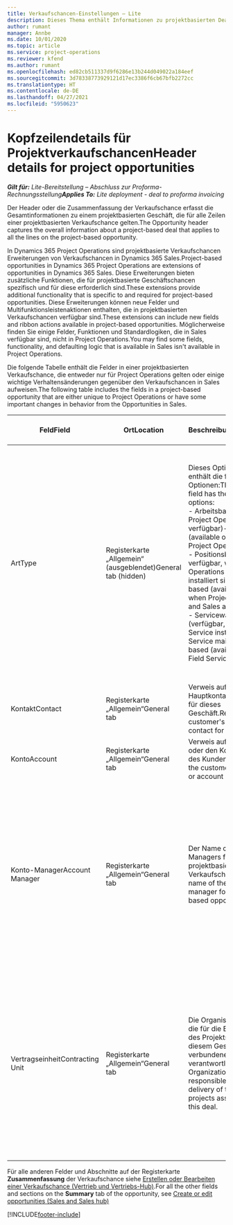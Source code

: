 ```yaml
---
title: Verkaufschancen-Einstellungen – Lite
description: Dieses Thema enthält Informationen zu projektbasierten Deals und projektbasierten Verkaufschancen-Zeilen.
author: rumant
manager: Annbe
ms.date: 10/01/2020
ms.topic: article
ms.service: project-operations
ms.reviewer: kfend
ms.author: rumant
ms.openlocfilehash: ed82cb511337d9f6286e13b244d049022a184eef
ms.sourcegitcommit: 3d78338773929121d17ec3386f6cb67bfb2272cc
ms.translationtype: HT
ms.contentlocale: de-DE
ms.lasthandoff: 04/27/2021
ms.locfileid: "5950623"
---
```

# <a name="header-details-for-project-opportunities"></a><span data-ttu-id="116ea-103">Kopfzeilendetails für Projektverkaufschancen</span><span class="sxs-lookup"><span data-stu-id="116ea-103">Header details for project opportunities</span></span>

<span data-ttu-id="116ea-104">_**Gilt für:** Lite-Bereitstellung – Abschluss zur Proforma-Rechnungsstellung_</span><span class="sxs-lookup"><span data-stu-id="116ea-104">_**Applies To:** Lite deployment - deal to proforma invoicing_</span></span>

<span data-ttu-id="116ea-105">Der Header oder die Zusammenfassung der Verkaufschance erfasst die Gesamtinformationen zu einem projektbasierten Geschäft, die für alle Zeilen einer projektbasierten Verkaufschance gelten.</span><span class="sxs-lookup"><span data-stu-id="116ea-105">The Opportunity header captures the overall information about a project-based deal that applies to all the lines on the project-based opportunity.</span></span>

<span data-ttu-id="116ea-106">In Dynamics 365 Project Operations sind projektbasierte Verkaufschancen Erweiterungen von Verkaufschancen in Dynamics 365 Sales.</span><span class="sxs-lookup"><span data-stu-id="116ea-106">Project-based opportunities in Dynamics 365 Project Operations are extensions of opportunities in Dynamics 365 Sales.</span></span> <span data-ttu-id="116ea-107">Diese Erweiterungen bieten zusätzliche Funktionen, die für projektbasierte Geschäftschancen spezifisch und für diese erforderlich sind.</span><span class="sxs-lookup"><span data-stu-id="116ea-107">These extensions provide additional functionality that is specific to and required for project-based opportunities.</span></span> <span data-ttu-id="116ea-108">Diese Erweiterungen können neue Felder und Multifunktionsleistenaktionen enthalten, die in projektbasierten Verkaufschancen verfügbar sind.</span><span class="sxs-lookup"><span data-stu-id="116ea-108">These extensions can include new fields and ribbon actions available in project-based opportunities.</span></span> <span data-ttu-id="116ea-109">Möglicherweise finden Sie einige Felder, Funktionen und Standardlogiken, die in Sales verfügbar sind, nicht in Project Operations.</span><span class="sxs-lookup"><span data-stu-id="116ea-109">You may find some fields, functionality, and defaulting logic that is available in Sales isn't available in Project Operations.</span></span>

<span data-ttu-id="116ea-110">Die folgende Tabelle enthält die Felder in einer projektbasierten Verkaufschance, die entweder nur für Project Operations gelten oder einige wichtige Verhaltensänderungen gegenüber den Verkaufschancen in Sales aufweisen.</span><span class="sxs-lookup"><span data-stu-id="116ea-110">The following table includes the fields in a project-based opportunity that are either unique to Project Operations or have some important changes in behavior from the Opportunities in Sales.</span></span>

| <span data-ttu-id="116ea-111">**Feld**</span><span class="sxs-lookup"><span data-stu-id="116ea-111">**Field**</span></span> | <span data-ttu-id="116ea-112">**Ort**</span><span class="sxs-lookup"><span data-stu-id="116ea-112">**Location**</span></span> | <span data-ttu-id="116ea-113">**Beschreibung**</span><span class="sxs-lookup"><span data-stu-id="116ea-113">**Description**</span></span> | <span data-ttu-id="116ea-114">**Downstream-Auswirkungen**</span><span class="sxs-lookup"><span data-stu-id="116ea-114">**Downstream impact**</span></span> |
| --- | --- | --- | --- |
| <span data-ttu-id="116ea-115">Art</span><span class="sxs-lookup"><span data-stu-id="116ea-115">Type</span></span> | <span data-ttu-id="116ea-116">Registerkarte „Allgemein“ (ausgeblendet)</span><span class="sxs-lookup"><span data-stu-id="116ea-116">General tab (hidden)</span></span> | <span data-ttu-id="116ea-117">Dieses Optionssatzfeld enthält die folgenden Optionen:</span><span class="sxs-lookup"><span data-stu-id="116ea-117">This option set field has the following options:</span></span></br><span data-ttu-id="116ea-118">- Arbeitsbasiert (nur bei Project Operations verfügbar)</span><span class="sxs-lookup"><span data-stu-id="116ea-118">- Work-based (available only with Project Operations)</span></span></br><span data-ttu-id="116ea-119">- Positionsbasiert (nur verfügbar, wenn Project Operations und Sales installiert sind)</span><span class="sxs-lookup"><span data-stu-id="116ea-119">- Item-based (available only when Project Operations and Sales are installed)</span></span></br><span data-ttu-id="116ea-120">- Servicewartungsbasiert (verfügbar, wenn Field Service installiert ist)</span><span class="sxs-lookup"><span data-stu-id="116ea-120">- Service maintenance-based (available when Field Service is installed)</span></span> | <span data-ttu-id="116ea-121">Wenn Sie Project Operations verwenden, wird dieser Feldwert automatisch auf **Arbeitsbasiert** festgelegt. Dadurch wird die Verkaufschance als projektbasiert klassifiziert.</span><span class="sxs-lookup"><span data-stu-id="116ea-121">When you use Project Operations, this field value is automatically set to **Work-based** which classifies the Opportunity as project-based.</span></span> <span data-ttu-id="116ea-122">Eine Verkaufschance sollte projektbasiert sein, um alle projektspezifischen Erweiterungen und Funktionen im nachgelagerten Verkaufsprozess für dieses Geschäft zu aktivieren.</span><span class="sxs-lookup"><span data-stu-id="116ea-122">An Opportunity should be project-based to enable all project-specific extensions and functionality in the downstream sales process for this deal.</span></span> |
| <span data-ttu-id="116ea-123">Kontakt</span><span class="sxs-lookup"><span data-stu-id="116ea-123">Contact</span></span> | <span data-ttu-id="116ea-124">Registerkarte „Allgemein“</span><span class="sxs-lookup"><span data-stu-id="116ea-124">General tab</span></span> | <span data-ttu-id="116ea-125">Verweis auf den Hauptkontakt des Kunden für dieses Geschäft.</span><span class="sxs-lookup"><span data-stu-id="116ea-125">Reference to the customer's primary contact for this deal.</span></span> | |
| <span data-ttu-id="116ea-126">Konto</span><span class="sxs-lookup"><span data-stu-id="116ea-126">Account</span></span> | <span data-ttu-id="116ea-127">Registerkarte „Allgemein“</span><span class="sxs-lookup"><span data-stu-id="116ea-127">General tab</span></span> | <span data-ttu-id="116ea-128">Verweis auf die Firma oder den Kontodatensatz des Kunden.</span><span class="sxs-lookup"><span data-stu-id="116ea-128">Reference to the customer's company or account record.</span></span> | |
| <span data-ttu-id="116ea-129">Konto-Manager</span><span class="sxs-lookup"><span data-stu-id="116ea-129">Account Manager</span></span> | <span data-ttu-id="116ea-130">Registerkarte „Allgemein“</span><span class="sxs-lookup"><span data-stu-id="116ea-130">General tab</span></span> | <span data-ttu-id="116ea-131">Der Name des Account Managers für diese projektbasierte Verkaufschance.</span><span class="sxs-lookup"><span data-stu-id="116ea-131">The name of the Account manager for this project-based opportunity.</span></span> | <span data-ttu-id="116ea-132">Der Account Manager ist verantwortlich für die Verwaltung der Beziehung zum Kunden bis zum Abschluss dieses Projekts.</span><span class="sxs-lookup"><span data-stu-id="116ea-132">The Account manager is responsible for managing the relationship with the customer through the completion of this project.</span></span> <span data-ttu-id="116ea-133">Basierend auf dem buchbaren Ressourceneintrag, der an den Account Manager gebunden ist, ist die Vertragseinheit voreingestellt.</span><span class="sxs-lookup"><span data-stu-id="116ea-133">Based on the bookable resource record tied to the Account manager, the contracting unit is defaulted.</span></span> |
| <span data-ttu-id="116ea-134">Vertragseinheit</span><span class="sxs-lookup"><span data-stu-id="116ea-134">Contracting Unit</span></span> | <span data-ttu-id="116ea-135">Registerkarte „Allgemein“</span><span class="sxs-lookup"><span data-stu-id="116ea-135">General tab</span></span> | <span data-ttu-id="116ea-136">Die Organisationseinheit, die für die Bereitstellung des Projekts oder der mit diesem Geschäft verbundenen Projekte verantwortlich ist.</span><span class="sxs-lookup"><span data-stu-id="116ea-136">The Organization unit that is responsible for the delivery of the project or projects associated with this deal.</span></span> | <span data-ttu-id="116ea-137">Die Vertragseinheit ist die Abteilung des Unternehmens, die die Projekte nach Abschluss des Geschäfts abschließt.</span><span class="sxs-lookup"><span data-stu-id="116ea-137">The contracting unit is the division of the company that will complete the project(s) after the deal is closed.</span></span> <span data-ttu-id="116ea-138">Jede Vertragseinheit hat eine Währung, und diese Währung wird verwendet, um geschätzte und tatsächliche Kosten zu melden, die während des Projekts anfallen.</span><span class="sxs-lookup"><span data-stu-id="116ea-138">Every contracting unit has a currency, and this currency is used to report estimated and actual costs incurred during the project.</span></span> |

<span data-ttu-id="116ea-139">Für alle anderen Felder und Abschnitte auf der Registerkarte **Zusammenfassung** der Verkaufschance siehe [Erstellen oder Bearbeiten einer Verkaufschance (Vertrieb und Vertriebs-Hub)](/dynamics365/sales-enterprise/create-edit-opportunity-sales).</span><span class="sxs-lookup"><span data-stu-id="116ea-139">For all the other fields and sections on the **Summary** tab of the opportunity, see [Create or edit opportunities (Sales and Sales hub)](/dynamics365/sales-enterprise/create-edit-opportunity-sales)</span></span>


[!INCLUDE[footer-include](../../includes/footer-banner.md)]
